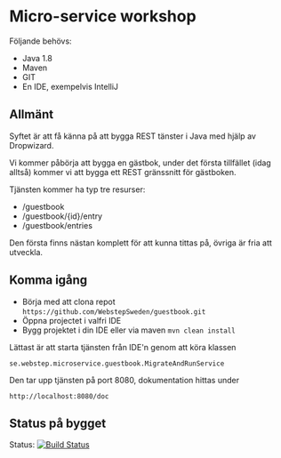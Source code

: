 # Micro-service workshop

Följande behövs:

* Java 1.8
* Maven
* GIT
* En IDE, exempelvis IntelliJ

## Allmänt
Syftet är att få känna på att bygga REST tänster i Java med hjälp av Dropwizard.


Vi kommer påbörja att bygga en gästbok, under det första tillfället (idag alltså) kommer vi
att bygga ett REST gränssnitt för gästboken.

Tjänsten kommer ha typ tre resurser:

* /guestbook
* /guestbook/{id}/entry
* /guestbook/entries

Den första finns nästan komplett för att kunna tittas på, övriga är fria att utveckla.

## Komma igång
* Börja med att clona repot `https://github.com/WebstepSweden/guestbook.git`
* Öppna projectet i valfri IDE
* Bygg projektet i din IDE eller via maven `mvn clean install`

Lättast är att starta tjänsten från IDE'n genom att köra klassen

`se.webstep.microservice.guestbook.MigrateAndRunService`

Den tar upp tjänsten på port 8080, dokumentation hittas under

`http://localhost:8080/doc`

## Status på bygget
Status: [![Build Status](https://magnum.travis-ci.com/WebstepSweden/guestbook.svg?token=TREsfe1aR4iNYUvrPB2R&branch=master)](https://magnum.travis-ci.com/WebstepSweden/guestbook)


